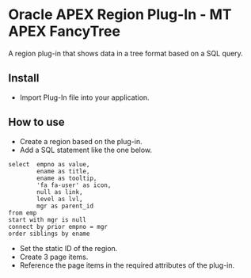 # Oracle APEX Region Plug-In - MT APEX FancyTree
A region plug-in that shows data in a tree format based on a SQL query.

## Install

- Import Plug-In file into your application.

## How to use

- Create a region based on the plug-in.
- Add a SQL statement like the one below.
```
select  empno as value,
        ename as title,
        ename as tooltip,
        'fa fa-user' as icon,
        null as link,
        level as lvl,
        mgr as parent_id
from emp
start with mgr is null
connect by prior empno = mgr
order siblings by ename 
```
- Set the static ID of the region.
- Create 3 page items.
- Reference the page items in the required attributes of the plug-in.
